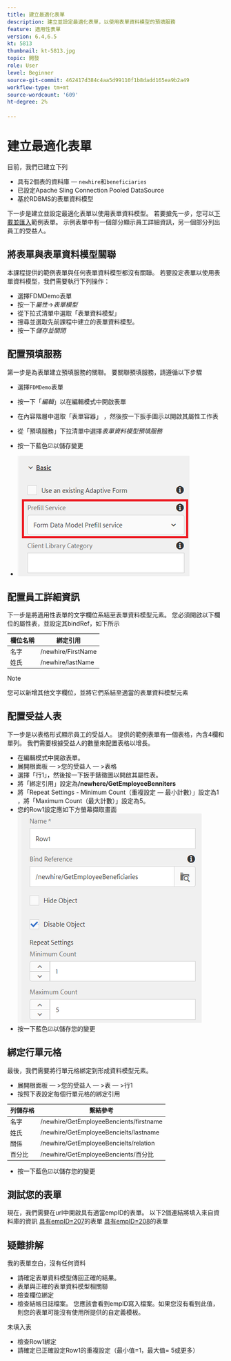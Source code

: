 ```yaml
---
title: 建立最適化表單
description: 建立並設定最適化表單，以使用表單資料模型的預填服務
feature: 適用性表單
version: 6.4,6.5
kt: 5813
thumbnail: kt-5813.jpg
topic: 開發
role: User
level: Beginner
source-git-commit: 462417d384c4aa5d99110f1b8dadd165ea9b2a49
workflow-type: tm+mt
source-wordcount: '609'
ht-degree: 2%

---
```



# 建立最適化表單

目前，我們已建立下列

* 具有2個表的資料庫 — `newhire`和`beneficiaries`
* 已設定Apache Sling Connection Pooled DataSource
* 基於RDBMS的表單資料模型

下一步是建立並設定最適化表單以使用表單資料模型。  若要搶先一步，您可以[下載並匯入](assets/fdm-demo-af.zip)範例表單。 示例表單中有一個部分顯示員工詳細資訊，另一個部分列出員工的受益人。

## 將表單與表單資料模型關聯

本課程提供的範例表單與任何表單資料模型都沒有關聯。 若要設定表單以使用表單資料模型，我們需要執行下列操作：

* 選擇FDMDemo表單
* 按一下&#x200B;_屬性_->_表單模型_
* 從下拉式清單中選取「表單資料模型」
* 搜尋並選取先前課程中建立的表單資料模型。
* 按一下&#x200B;_儲存並關閉_

## 配置預填服務

第一步是為表單建立預填服務的關聯。 要關聯預填服務，請遵循以下步驟

* 選擇`FDMDemo`表單
* 按一下「_編輯_」以在編輯模式中開啟表單
* 在內容階層中選取「表單容器」 ，然後按一下扳手圖示以開啟其屬性工作表
* 從「預填服務」下拉清單中選擇&#x200B;_表單資料模型預填服務_
* 按一下藍色☑以儲存變更

* ![預填服務](assets/fdm-prefill.png)

## 配置員工詳細資訊

下一步是將適用性表單的文字欄位系結至表單資料模型元素。 您必須開啟以下欄位的屬性表，並設定其bindRef，如下所示


| 欄位名稱 | 綁定引用 |
|------------|--------------------|
| 名字 | /newhire/FirstName |
| 姓氏 | /newhire/lastName |

>[!NOTE]
>
>您可以新增其他文字欄位，並將它們系結至適當的表單資料模型元素

## 配置受益人表

下一步是以表格形式顯示員工的受益人。 提供的範例表單有一個表格，內含4欄和單列。 我們需要根據受益人的數量來配置表格以增長。

* 在編輯模式中開啟表單。
* 展開根面板 — >您的受益人 — >表格
* 選擇「行1」，然後按一下扳手錶徵圖以開啟其屬性表。
* 將「綁定引用」設定為&#x200B;**/newhere/GetEmployeeBenniters**
* 將「Repeat Settings - Minimum Count（重複設定 — 最小計數）」設定為1 ，將「Maximum Count（最大計數）」設定為5。
* 您的Row1設定應如下方螢幕擷取畫面
   ![row-configure](assets/configure-row.PNG)
* 按一下藍色☑以儲存您的變更

## 綁定行單元格

最後，我們需要將行單元格綁定到形成資料模型元素。

* 展開根面板 — >您的受益人 — >表 — >行1
* 按照下表設定每個行單元格的綁定引用

| 列儲存格 | 繫結參考 |
|------------|----------------------------------------------|
| 名字 | /newhire/GetEmployeeBencients/firstname |
| 姓氏 | /newhire/GetEmployeeBencielts/lastname |
| 關係 | /newhire/GetEmployeeBencielts/relation |
| 百分比 | /newhire/GetEmployeeBencients/百分比 |

* 按一下藍色☑以儲存您的變更

## 測試您的表單

現在，我們需要在url中開啟具有適當empID的表單。 以下2個連結將填入來自資料庫的資訊
[具有empID=207](http://localhost:4502/content/dam/formsanddocuments/fdmdemo/jcr:content?wcmmode=disabled&amp;empID=207)的表單
[具有empID=208](http://localhost:4502/content/dam/formsanddocuments/fdmdemo/jcr:content?wcmmode=disabled&amp;empID=208)的表單

## 疑難排解

我的表單空白，沒有任何資料

* 請確定表單資料模型傳回正確的結果。
* 表單與正確的表單資料模型相關聯
* 檢查欄位綁定
* 檢查結帳日誌檔案。 您應該會看到empID寫入檔案。如果您沒有看到此值，則您的表單可能沒有使用所提供的自定義模板。

未填入表

* 檢查Row1綁定
* 請確定已正確設定Row1的重複設定（最小值=1，最大值= 5或更多）

